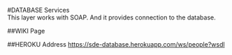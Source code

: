 #DATABASE Services     
This layer works with SOAP. And it provides connection to the database.

##WIKI Page

##HEROKU Address
https://sde-database.herokuapp.com/ws/people?wsdl

